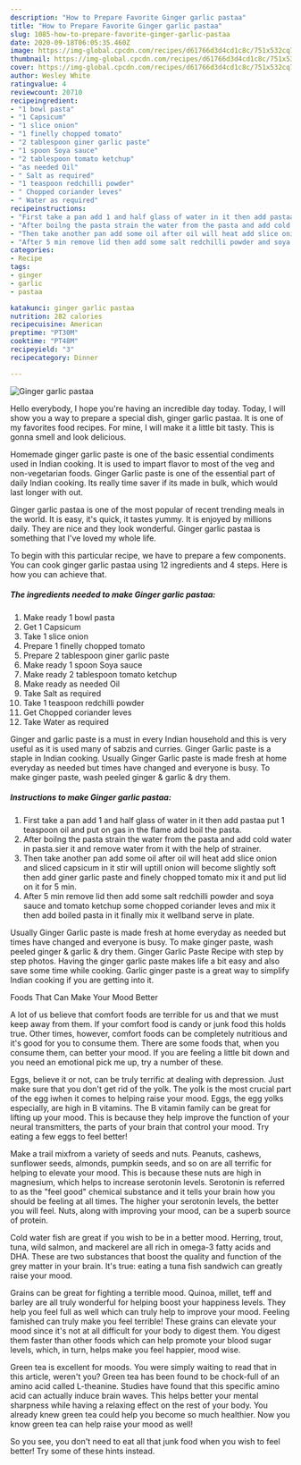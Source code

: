 ```yaml
---
description: "How to Prepare Favorite Ginger garlic pastaa"
title: "How to Prepare Favorite Ginger garlic pastaa"
slug: 1085-how-to-prepare-favorite-ginger-garlic-pastaa
date: 2020-09-18T06:05:35.460Z
image: https://img-global.cpcdn.com/recipes/d61766d3d4cd1c8c/751x532cq70/ginger-garlic-pastaa-recipe-main-photo.jpg
thumbnail: https://img-global.cpcdn.com/recipes/d61766d3d4cd1c8c/751x532cq70/ginger-garlic-pastaa-recipe-main-photo.jpg
cover: https://img-global.cpcdn.com/recipes/d61766d3d4cd1c8c/751x532cq70/ginger-garlic-pastaa-recipe-main-photo.jpg
author: Wesley White
ratingvalue: 4
reviewcount: 20710
recipeingredient:
- "1 bowl pasta"
- "1 Capsicum"
- "1 slice onion"
- "1 finelly chopped tomato"
- "2 tablespoon giner garlic paste"
- "1 spoon Soya sauce"
- "2 tablespoon tomato ketchup"
- "as needed Oil"
- " Salt as required"
- "1 teaspoon redchilli powder"
- " Chopped coriander leves"
- " Water as required"
recipeinstructions:
- "First take a pan add 1 and half glass of water in it then add pastaa put 1 teaspoon oil and put on gas in the flame add boil the pasta."
- "After boilng the pasta strain the water from the pasta and add cold water in pasta.sier it and remove water from it with the help of strainer."
- "Then take another pan add some oil after oil will heat add slice onion and sliced capsicum in it stir will uptill onion will become slightly soft then add giner garlic paste and finely chopped tomato mix it and put lid on it for 5 min."
- "After 5 min remove lid then add some salt redchilli powder and soya sauce and tomato ketchup some chopped coriander leves and mix it then add boiled pasta in it finally mix it wellband serve in plate."
categories:
- Recipe
tags:
- ginger
- garlic
- pastaa

katakunci: ginger garlic pastaa 
nutrition: 282 calories
recipecuisine: American
preptime: "PT30M"
cooktime: "PT48M"
recipeyield: "3"
recipecategory: Dinner

---
```



![Ginger garlic pastaa](https://img-global.cpcdn.com/recipes/d61766d3d4cd1c8c/751x532cq70/ginger-garlic-pastaa-recipe-main-photo.jpg)

Hello everybody, I hope you're having an incredible day today. Today, I will show you a way to prepare a special dish, ginger garlic pastaa. It is one of my favorites food recipes. For mine, I will make it a little bit tasty. This is gonna smell and look delicious.

Homemade ginger garlic paste is one of the basic essential condiments used in Indian cooking. It is used to impart flavor to most of the veg and non-vegetarian foods. Ginger Garlic paste is one of the essential part of daily Indian cooking. Its really time saver if its made in bulk, which would last longer with out.

Ginger garlic pastaa is one of the most popular of recent trending meals in the world. It is easy, it's quick, it tastes yummy. It is enjoyed by millions daily. They are nice and they look wonderful. Ginger garlic pastaa is something that I've loved my whole life.


To begin with this particular recipe, we have to prepare a few components. You can cook ginger garlic pastaa using 12 ingredients and 4 steps. Here is how you can achieve that.

<!--inarticleads1-->

##### The ingredients needed to make Ginger garlic pastaa:

1. Make ready 1 bowl pasta
1. Get 1 Capsicum
1. Take 1 slice onion
1. Prepare 1 finelly chopped tomato
1. Prepare 2 tablespoon giner garlic paste
1. Make ready 1 spoon Soya sauce
1. Make ready 2 tablespoon tomato ketchup
1. Make ready as needed Oil
1. Take  Salt as required
1. Take 1 teaspoon redchilli powder
1. Get  Chopped coriander leves
1. Take  Water as required


Ginger and garlic paste is a must in every Indian household and this is very useful as it is used many of sabzis and curries. Ginger Garlic paste is a staple in Indian cooking. Usually Ginger Garlic paste is made fresh at home everyday as needed but times have changed and everyone is busy. To make ginger paste, wash peeled ginger &amp; garlic &amp; dry them. 

<!--inarticleads2-->

##### Instructions to make Ginger garlic pastaa:

1. First take a pan add 1 and half glass of water in it then add pastaa put 1 teaspoon oil and put on gas in the flame add boil the pasta.
1. After boilng the pasta strain the water from the pasta and add cold water in pasta.sier it and remove water from it with the help of strainer.
1. Then take another pan add some oil after oil will heat add slice onion and sliced capsicum in it stir will uptill onion will become slightly soft then add giner garlic paste and finely chopped tomato mix it and put lid on it for 5 min.
1. After 5 min remove lid then add some salt redchilli powder and soya sauce and tomato ketchup some chopped coriander leves and mix it then add boiled pasta in it finally mix it wellband serve in plate.


Usually Ginger Garlic paste is made fresh at home everyday as needed but times have changed and everyone is busy. To make ginger paste, wash peeled ginger &amp; garlic &amp; dry them. Ginger Garlic Paste Recipe with step by step photos. Having the ginger garlic paste makes life a bit easy and also save some time while cooking. Garlic ginger paste is a great way to simplify Indian cooking if you are getting into it. 

Foods That Can Make Your Mood Better


A lot of us believe that comfort foods are terrible for us and that we must keep away from them. If your comfort food is candy or junk food this holds true. Other times, however, comfort foods can be completely nutritious and it's good for you to consume them. There are some foods that, when you consume them, can better your mood. If you are feeling a little bit down and you need an emotional pick me up, try a number of these.

Eggs, believe it or not, can be truly terrific at dealing with depression. Just make sure that you don't get rid of the yolk. The yolk is the most crucial part of the egg iwhen it comes to helping raise your mood. Eggs, the egg yolks especially, are high in B vitamins. The B vitamin family can be great for lifting up your mood. This is because they help improve the function of your neural transmitters, the parts of your brain that control your mood. Try eating a few eggs to feel better!

Make a trail mixfrom a variety of seeds and nuts. Peanuts, cashews, sunflower seeds, almonds, pumpkin seeds, and so on are all terrific for helping to elevate your mood. This is because these nuts are high in magnesium, which helps to increase serotonin levels. Serotonin is referred to as the "feel good" chemical substance and it tells your brain how you should be feeling at all times. The higher your serotonin levels, the better you will feel. Nuts, along with improving your mood, can be a superb source of protein.

Cold water fish are great if you wish to be in a better mood. Herring, trout, tuna, wild salmon, and mackerel are all rich in omega-3 fatty acids and DHA. These are two substances that boost the quality and function of the grey matter in your brain. It's true: eating a tuna fish sandwich can greatly raise your mood. 

Grains can be great for fighting a terrible mood. Quinoa, millet, teff and barley are all truly wonderful for helping boost your happiness levels. They help you feel full as well which can truly help to improve your mood. Feeling famished can truly make you feel terrible! These grains can elevate your mood since it's not at all difficult for your body to digest them. You digest them faster than other foods which can help promote your blood sugar levels, which, in turn, helps make you feel happier, mood wise.

Green tea is excellent for moods. You were simply waiting to read that in this article, weren't you? Green tea has been found to be chock-full of an amino acid called L-theanine. Studies have found that this specific amino acid can actually induce brain waves. This helps better your mental sharpness while having a relaxing effect on the rest of your body. You already knew green tea could help you become so much healthier. Now you know green tea can help raise your mood as well!

So you see, you don't need to eat all that junk food when you wish to feel better! Try  some  of  these  hints  instead.

